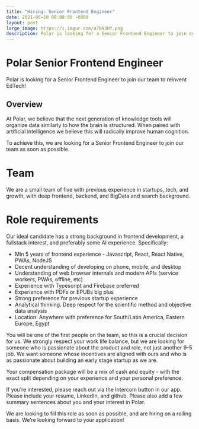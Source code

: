 ```yaml
---
title: "Hiring: Senior Frontend Engineer"
date: 2021-06-10 08:00:00 -0800
layout: post
large_image: https://i.imgur.com/a7bN3HY.png
description: Polar is looking for a Senior Frontend Engineer to join our team to reinvent EdTech
---
```


# Polar Senior Frontend Engineer

Polar is looking for a Senior Frontend Engineer to join our team to reinvent EdTech!

## Overview

At Polar, we believe that the next generation of knowledge tools will organize
data similarly to how the brain is structured.  When paired with artificial
intelligence we believe this will radically improve human cognition.

To achieve this, we are looking for a Senior Frontend Engineer to join our team
as soon as possible.

# Team
 
We are a small team of five with previous experience in startups, tech, and
growth, with deep frontend, backend, and BigData and search background.

# Role requirements

Our ideal candidate has a strong background in frontend development, a fullstack interest, and
preferably some AI experience. Specifically:

- Min 5 years of frontend experience - Javascript, React, React Native, PWAs, NodeJS
- Decent understanding of developing on phone, mobile, and desktop
- Understanding of web browser internals and modern APIs (service workers, PWAs,
offline, etc)
- Experience with Typescript and Firebase preferred
- Experience with PDFs or EPUBs big plus
- Strong preference for previous startup experience
- Analytical thinking. Deep respect for the scientific method and objective data analysis
- Location: Anywhere with preference for South/Latin America, Eastern Europe, Egypt

You will be one of the first people on the team, so this is a crucial decision
for us. We strongly respect your work life balance, but we are looking for
someone who is passionate about the product and role, not just another 9-5 job.
We want someone whose incentives are aligned with ours and who is as passionate
about building an early stage startup as we are.

Your compensation package will be a mix of cash and equity - with the exact
split depending on your experience and your personal preference.

If you’re interested, please reach out via the Intercom button in our app.
Please include your resume, LinkedIn, and github. Please also add a few summary
sentences about you and your interest in Polar.

We are looking to fill this role as soon as possible, and are hiring on a
rolling basis. We’re looking forward to your application!
